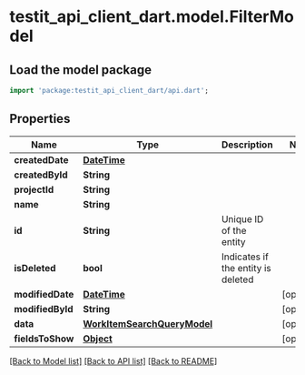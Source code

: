 # testit_api_client_dart.model.FilterModel

## Load the model package
```dart
import 'package:testit_api_client_dart/api.dart';
```

## Properties
Name | Type | Description | Notes
------------ | ------------- | ------------- | -------------
**createdDate** | [**DateTime**](DateTime.md) |  | 
**createdById** | **String** |  | 
**projectId** | **String** |  | 
**name** | **String** |  | 
**id** | **String** | Unique ID of the entity | 
**isDeleted** | **bool** | Indicates if the entity is deleted | 
**modifiedDate** | [**DateTime**](DateTime.md) |  | [optional] 
**modifiedById** | **String** |  | [optional] 
**data** | [**WorkItemSearchQueryModel**](WorkItemSearchQueryModel.md) |  | [optional] 
**fieldsToShow** | [**Object**](.md) |  | [optional] 

[[Back to Model list]](../README.md#documentation-for-models) [[Back to API list]](../README.md#documentation-for-api-endpoints) [[Back to README]](../README.md)


